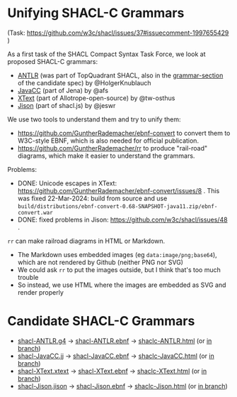 # Unifying SHACL-C Grammars
(Task: https://github.com/w3c/shacl/issues/37#issuecomment-1997655429 )

As a first task of the SHACL Compact Syntax Task Force, we look at proposed SHACL-C grammars:

- [ANTLR](shaclc-ANTLR.g4) (was part of TopQuadrant SHACL, also in the [grammar-section](https://w3c.github.io/shacl/shacl-compact-syntax/#grammar-section) of the candidate spec) by @HolgerKnublauch
- [JavaCC](https://github.com/apache/jena/blob/main/jena-shacl/shaclc/shaclc.jj) (part of Jena) by @afs
- [XText](https://gitlab.com/allotrope-open-source/shape-editor/-/blob/master/src/com.osthus.shapes.shaclc.parent/com.osthus.shapes.shaclc/src/com/osthus/shapes/shaclc/SHACLC.xtext) (part of Allotrope-open-source) by @tw-osthus
- [Jison](https://github.com/jeswr/shaclcjs/blob/main/lib/shaclc.jison) (part of shacl.js) by @jeswr 

We use two tools to understand them and try to unify them:
- https://github.com/GuntherRademacher/ebnf-convert to convert them to W3C-style EBNF, which is also needed for official publication.
- https://github.com/GuntherRademacher/rr to produce "rail-road" diagrams, which make it easier to understand the grammars.

Problems:
- DONE: Unicode escapes in XText: https://github.com/GuntherRademacher/ebnf-convert/issues/8 .
  This was fixed 22-Mar-2024: build from source and use `build/distributions/ebnf-convert-0.68-SNAPSHOT-java11.zip/ebnf-convert.war`
- DONE: fixed problems in Jison: https://github.com/w3c/shacl/issues/48 .

`rr` can make railroad diagrams in HTML or Markdown.
- The Markdown uses embedded images (eg `data:image/png;base64`), which are not rendered by Github (neither PNG nor SVG)
- We could ask `rr` to put the images outside, but I think that's too much trouble
- So instead, we use HTML where the images are embedded as SVG and render properly

# Candidate SHACL-C Grammars

- [shacl-ANTLR.g4](shacl-ANTLR.g4) -> [shacl-ANTLR.ebnf](shacl-ANTLR.ebnf) -> [shaclc-ANTLR.html](https://rawgit2.com/shacl/master/shacl-compact-syntax/grammar/shaclc-ANTLR.html) (or [in branch](https://rawgit2.com/VladimirAlexiev/shacl/shaclc-grammars/shacl-compact-syntax/grammar/shaclc-ANTLR.html))
- [shacl-JavaCC.jj](shacl-JavaCC.jj) -> [shacl-JavaCC.ebnf](shacl-JavaCC.ebnf) -> [shaclc-JavaCC.html](https://rawgit2.com/shacl/master/shacl-compact-syntax/grammar/shaclc-JavaCC.html) (or [in branch](https://rawgit2.com/VladimirAlexiev/shacl/shaclc-grammars/shacl-compact-syntax/grammar/shaclc-JavaCC.html))
- [shacl-XText.xtext](shacl-XText.xtext) -> [shacl-XText.ebnf](shacl-XText.ebnf) -> [shaclc-XText.html](https://rawgit2.com/shacl/master/shacl-compact-syntax/grammar/shaclc-XText.html) (or [in branch](https://rawgit2.com/VladimirAlexiev/shacl/shaclc-grammars/shacl-compact-syntax/grammar/shaclc-XText.html))
- [shacl-Jison.jison](shacl-Jison.jison) -> [shacl-Jison.ebnf](shacl-Jison.ebnf) -> [shaclc-Jison.html](https://rawgit2.com/shacl/master/shacl-compact-syntax/grammar/shaclc-Jison.html) (or [in branch](https://rawgit2.com/VladimirAlexiev/shacl/shaclc-grammars/shacl-compact-syntax/grammar/shaclc-Jison.html))

